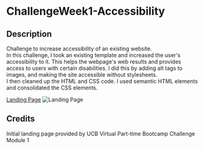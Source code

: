 # ChallengeWeek1-Accessibility

## Description
Challenge to increase accessibility of an existing website.  
In this challenge, I took an existing template and increased the user's accessibility to it. This helps the webpage's web results and provides access to users with certain disabilities. I did this by adding alt tags to images, and making the site accessible without stylesheets.  
I then cleaned up the HTML and CSS code. I used semantic HTML elements and consolidated the CSS elements.

[Landing Page](https://cleffy.github.io/ChallengeWeek1-Accessibility/)
![Landing Page](/assets/images/ChallengeWeek1-Accessibility_LandingPage.png)
## Credits
Initial landing page provided by UCB Virtual Part-time Bootcamp Challenge Module 1
